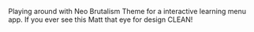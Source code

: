 Playing around with Neo Brutalism Theme for a interactive learning menu app. If you ever see this Matt that eye for design CLEAN!
